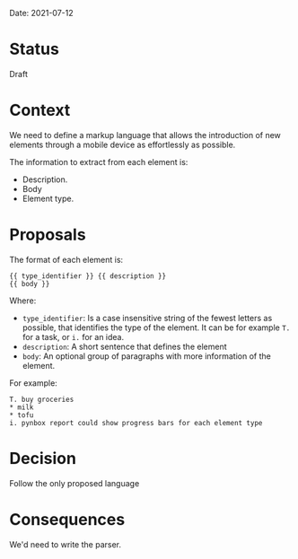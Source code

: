 Date: 2021-07-12

# Status
<!-- What is the status? Draft, Proposed, Accepted, Rejected, Deprecated or Superseded?
-->
Draft

# Context
<!-- What is the issue that we're seeing that is motivating this decision or change? -->
We need to define a markup language that allows the introduction of new elements
through a mobile device as effortlessly as possible.

The information to extract from each element is:

* Description.
* Body
* Element type.

# Proposals
<!-- What are the possible solutions to the problem described in the context -->

The format of each element is:

```
{{ type_identifier }} {{ description }}
{{ body }}
```

Where:

* `type_identifier`: Is a case insensitive string of the fewest letters as
    possible, that identifies the type of the element. It can be for example
    `T.` for a task, or `i.` for an idea.
* `description`: A short sentence that defines the element
* `body`: An optional group of paragraphs with more information of the element.

For example:

```
T. buy groceries
* milk
* tofu
i. pynbox report could show progress bars for each element type
```

# Decision
<!-- What is the change that we're proposing and/or doing? -->
Follow the only proposed language

# Consequences
<!-- What becomes easier or more difficult to do because of this change? -->
We'd need to write the parser.
